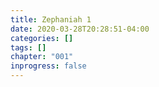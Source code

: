 ```yaml
---
title: Zephaniah 1
date: 2020-03-28T20:28:51-04:00
categories: []
tags: []
chapter: "001"
inprogress: false
---
```


